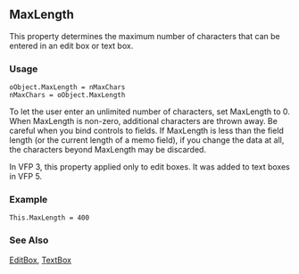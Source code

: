 ## MaxLength

This property determines the maximum number of characters that can be entered in an edit box or text box.

### Usage

```foxpro
oObject.MaxLength = nMaxChars
nMaxChars = oObject.MaxLength
```

To let the user enter an unlimited number of characters, set MaxLength to 0. When MaxLength is non-zero, additional characters are thrown away. Be careful when you bind controls to fields. If MaxLength is less than the field length (or the current length of a memo field), if you change the data at all, the characters beyond MaxLength may be discarded.

In VFP 3, this property applied only to edit boxes. It was added to text boxes in VFP 5.

### Example

```foxpro
This.MaxLength = 400
```
### See Also

[EditBox](s4g498.md), [TextBox](s4g548.md)